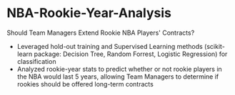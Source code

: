 # NBA-Rookie-Year-Analysis
Should Team Managers Extend Rookie NBA Players' Contracts? 

- Leveraged hold-out training and Supervised Learning methods (scikit-learn package: Decision Tree, Random Forrest, Logistic Regression) for classification
- Analyzed rookie-year stats to predict whether or not rookie players in the NBA would last 5 years, allowing Team Managers to determine if rookies should be offered long-term contracts
